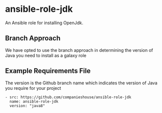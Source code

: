 # ansible-role-jdk
An Ansible role for installing OpenJdk.

## Branch Approach

We have opted to use the branch approach in determining the version of Java you need to install as a galaxy role

## Example Requirements File

The version is the Github branch name which indicates the version of Java you require for your project
```
- src: https://github.com/companieshouse/ansible-role-jdk
  name: ansible-role-jdk
  version: "java8"
```  
